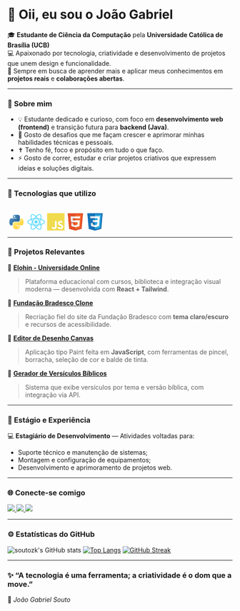 # 👋 Oii, eu sou o João Gabriel

🎓 **Estudante de Ciência da Computação** pela **Universidade Católica de Brasília (UCB)**  
💻 Apaixonado por tecnologia, criatividade e desenvolvimento de projetos que unem design e funcionalidade.  
🚀 Sempre em busca de aprender mais e aplicar meus conhecimentos em **projetos reais** e **colaborações abertas**.

---

### 🌱 Sobre mim

- 💡 Estudante dedicado e curioso, com foco em **desenvolvimento web (frontend)** e transição futura para **backend (Java)**.
- 🧠 Gosto de desafios que me façam crescer e aprimorar minhas habilidades técnicas e pessoais.
- ✝️ Tenho fé, foco e propósito em tudo o que faço.
- ⚡ Gosto de correr, estudar e criar projetos criativos que expressem ideias e soluções digitais.

---

### 🧩 Tecnologias que utilizo

<div style="display: inline_block"><br>
  <img align="center" alt="Python" height="40" width="40" src="https://raw.githubusercontent.com/devicons/devicon/master/icons/python/python-original.svg">
  <img align="center" alt="React" height="40" width="40" src="https://raw.githubusercontent.com/devicons/devicon/master/icons/react/react-original.svg">
  <img align="center" alt="JavaScript" height="40" width="40" src="https://raw.githubusercontent.com/devicons/devicon/master/icons/javascript/javascript-plain.svg">
  <img align="center" alt="HTML" height="40" width="40" src="https://raw.githubusercontent.com/devicons/devicon/master/icons/html5/html5-original.svg">
  <img align="center" alt="CSS" height="40" width="40" src="https://raw.githubusercontent.com/devicons/devicon/master/icons/css3/css3-original.svg">
</div>

---

### 📂 Projetos Relevantes

📘 **[Elohin - Universidade Online](https://github.com/soutozk/elohin-universidade)**

> Plataforma educacional com cursos, biblioteca e integração visual moderna — desenvolvida com **React + Tailwind**.

📗 **[Fundação Bradesco Clone](https://github.com/soutozk/site-fundacao-bradesco)**

> Recriação fiel do site da Fundação Bradesco com **tema claro/escuro** e recursos de acessibilidade.

📙 **[Editor de Desenho Canvas](https://github.com/soutozk/editor-canvas)**

> Aplicação tipo Paint feita em **JavaScript**, com ferramentas de pincel, borracha, seleção de cor e balde de tinta.

📕 **[Gerador de Versículos Bíblicos](https://github.com/soutozk/biblia-api)**

> Sistema que exibe versículos por tema e versão bíblica, com integração via API.

---

### 💼 Estágio e Experiência

💻 **Estagiário de Desenvolvimento** — Atividades voltadas para:

- Suporte técnico e manutenção de sistemas;
- Montagem e configuração de equipamentos;
- Desenvolvimento e aprimoramento de projetos web.

---

### 🌐 Conecte-se comigo

<div>
  <a href="https://www.instagram.com/soutozk/" target="_blank">
    <img src="https://img.shields.io/badge/-Instagram-%23E4405F?style=for-the-badge&logo=instagram&logoColor=white">
  </a>
  <a href="https://www.linkedin.com/in/jo%C3%A3o-gabriel-souto-b5129b2b2/" target="_blank">
    <img src="https://img.shields.io/badge/-LinkedIn-%230077B5?style=for-the-badge&logo=linkedin&logoColor=white">
  </a>
  <a href="https://github.com/soutozk" target="_blank">
    <img src="https://img.shields.io/badge/-GitHub-100000?style=for-the-badge&logo=github&logoColor=white">
  </a>
</div>

---

### ⚙️ Estatísticas do GitHub

![soutozk's GitHub stats](https://github-readme-stats.vercel.app/api?username=soutozk&show_icons=true&theme=dark)
[![Top Langs](https://github-readme-stats.vercel.app/api/top-langs/?username=soutozk&layout=compact&theme=dark)](https://github.com/anuraghazra/github-readme-stats)
[![GitHub Streak](http://github-readme-streak-stats.herokuapp.com?user=soutozk&theme=dark)](https://git.io/streak-stats)

---

### ✨ “A tecnologia é uma ferramenta; a criatividade é o dom que a move.”

📍 _João Gabriel Souto_
